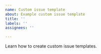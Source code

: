 ```yaml
---
name: Custom issue template
about: Example custom issue template
title: ''
labels: ''
assignees: ''

---
```


Learn how to create custom issue templates.
